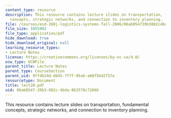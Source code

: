 ```yaml
---
content_type: resource
description: This resource contains lecture slides on transportation, fundamental
  concepts, strategic networks, and connection to inventory planning.
file: /courses/esd-260j-logistics-systems-fall-2006/06ab054739b3882c4bda862570c7266b_lect20.pdf
file_size: 1055402
file_type: application/pdf
hide_download: true
hide_download_original: null
learning_resource_types:
- Lecture Notes
license: https://creativecommons.org/licenses/by-nc-sa/4.0/
ocw_type: OCWFile
parent_title: Lecture Notes
parent_type: CourseSection
parent_uid: 9ffdb24d-d845-7fff-95a6-a60f5bd2f57e
resourcetype: Document
title: lect20.pdf
uid: 06ab0547-39b3-882c-4bda-862570c7266b
---
```

This resource contains lecture slides on transportation, fundamental concepts, strategic networks, and connection to inventory planning.